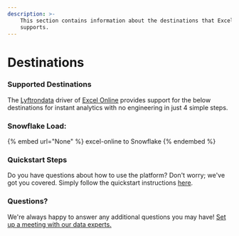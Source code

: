 ```yaml
---
description: >-
    This section contains information about the destinations that Excel Online
    supports.
---
```


# Destinations

### Supported Destinations

The [Lyftrondata](https://www.lyftrondata.com/) driver of [Excel Online](None) provides support for the below destinations for instant analytics with no engineering in just 4 simple steps.

### Snowflake Load:

{% embed url="None" %}
excel-online to Snowflake
{% endembed %}

### Quickstart Steps

Do you have questions about how to use the platform? Don't worry; we've got you covered. Simply follow the quickstart instructions [here](README.md).

### Questions? <a href="#questions" id="questions"></a>

We're always happy to answer any additional questions you may have! [Set up a meeting with our data experts.](https://www.lyftrondata.com/book-a-meeting/)
